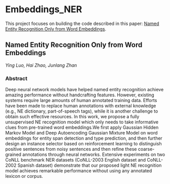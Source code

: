 # Embeddings_NER

This project focuses on building the code described in this paper:  [Named Entity Recognition Only from Word Embeddings](https://aclanthology.org/2020.emnlp-main.723/).


## Named Entity Recognition Only from Word Embeddings

*Ying Luo, Hai Zhao, Junlang Zhan*

### Abstract
Deep neural network models have helped named entity recognition achieve amazing performance without handcrafting features. However, existing systems require large amounts of human annotated training data. Efforts have been made to replace human annotations with external knowledge (e.g., NE dictionary, part-of-speech tags), while it is another challenge to obtain such effective resources. In this work, we propose a fully unsupervised NE recognition model which only needs to take informative clues from pre-trained word embeddings.We first apply Gaussian Hidden Markov Model and Deep Autoencoding Gaussian Mixture Model on word embeddings for entity span detection and type prediction, and then further design an instance selector based on reinforcement learning to distinguish positive sentences from noisy sentences and then refine these coarse-grained annotations through neural networks. Extensive experiments on two CoNLL benchmark NER datasets (CoNLL-2003 English dataset and CoNLL-2002 Spanish dataset) demonstrate that our proposed light NE recognition model achieves remarkable performance without using any annotated lexicon or corpus.
